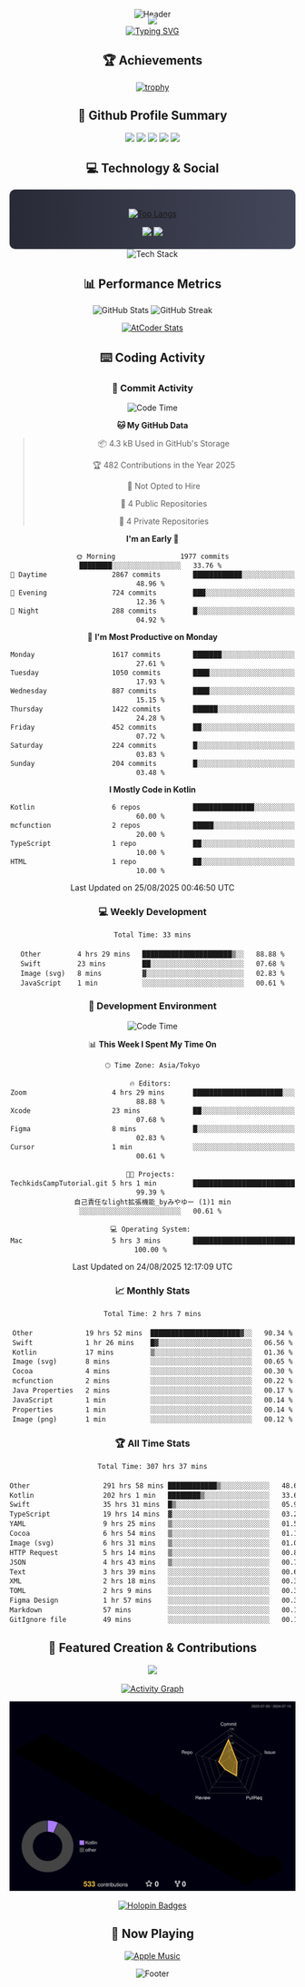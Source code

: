 <div align="center">
  
![Header](https://capsule-render.vercel.app/api?type=waving&color=gradient&customColorList=12&height=300&section=header&text=Welcome%20to%20Batapii's%20Universe&fontSize=50&animation=fadeIn&fontAlignY=40&desc=Android%20Developer%20|%20Kotlin%20LOVE%20)

<div style="margin-top: -20px;">
  <img src="https://readme-typing-svg.herokuapp.com/?lines=Crafting+Android+Experiences;Building+Tomorrow's+Apps+Today;Always+Learning,+Always+Growing&font=Fira%20Code&center=true&width=440&height=45&color=f75c7e&vCenter=true&size=22&pause=1000">
</div>

<a href="https://git.io/typing-svg">
  <img src="https://readme-typing-svg.demolab.com?font=Fira+Code&weight=600&size=28&duration=4000&pause=1000&center=true&vCenter=true&width=800&lines=Hey+there!+I'm+Batapii+%F0%9F%91%8B;Android+Developer+from+Japan+%F0%9F%87%AF%F0%9F%87%B5" alt="Typing SVG" />
</a>

## 🏆 Achievements

[![trophy](https://github-profile-trophy.vercel.app/?username=batapii&theme=onestar&no-frame=true&no-bg=true&column=8&rank=SECRET,SSS,SS,S,AAA,AA,A,B,C,?&margin-w=10&margin-h=10)](https://github.com/ryo-ma/github-profile-trophy)

## 🎯 Github Profile Summary

<div align="center">
  <img src="http://github-profile-summary-cards.vercel.app/api/cards/profile-details?username=batapii&theme=radical" />
  <img src="http://github-profile-summary-cards.vercel.app/api/cards/repos-per-language?username=batapii&theme=radical" />
  <img src="http://github-profile-summary-cards.vercel.app/api/cards/most-commit-language?username=batapii&theme=radical" />
  <img src="http://github-profile-summary-cards.vercel.app/api/cards/stats?username=batapii&theme=radical" />
  <img src="http://github-profile-summary-cards.vercel.app/api/cards/productive-time?username=batapii&theme=radical" />
</div>

## 💻 Technology & Social

<div align="center" style="background: linear-gradient(to right, #282A36, #44475A); padding: 20px; border-radius: 10px;">

[![Top Langs](https://github-readme-stats.vercel.app/api/top-langs/?username=batapii
)](https://github.com/anuraghazra/github-readme-stats)

<div style="margin-top: 15px">
<a href="https://github.com/batapii"><img src="https://img.shields.io/github/followers/batapii?style=for-the-badge&logo=github&label=Follow&color=ff6e96&labelColor=282A36"/></a>
<a href="https://twitter.com/batapii3939"><img src="https://img.shields.io/twitter/follow/batapii?style=for-the-badge&logo=twitter&color=1DA1F2&labelColor=282A36&label= Twitter"/></a>
</div>

</div>

<div align="center">
<img src="https://github-readme-tech-stack.vercel.app/api/cards?title=Tech+Stack&align=center&titleAlign=center&fontSize=20&lineHeight=10&lineCount=4&theme=github_dark&width=800&bg=%230D1117&badge=%23161B22&border=%2321262D&titleColor=%2358A6FF&line1=kotlin%2Ckotlin%2C0095D5%3Bandroid%2Candroid%2C00ff00%3Bjetpackcompose%2Cjetpack%2C4285F4%3B&line2=swift%2Cswift%2CFA7343%3Bfirebase%2Cfirebase%2CFFCA28%3Bgithub%2Cgithub%2C181717%3B&line3=typescript%2Ctypescript%2C3178C6%3Bgraphql%2Cgraphql%2CE10098%3Bsupabase%2Csupabase%2C3FCF8E%3B&line4=gradle%2Cgradle%2C02303A%3Bgitkraken%2Cgitkraken%2C179287%3Bpostman%2Cpostman%2CFF6C37%3B" alt="Tech Stack" />
</div>



## 📊 Performance Metrics

<div align="center">

![GitHub Stats](https://github-readme-stats.vercel.app/api?username=batapii&show_icons=true&theme=radical&hide_border=true&bg_color=0D1117)
![GitHub Streak](https://github-readme-streak-stats.herokuapp.com/?user=batapii&theme=radical&hide_border=true&background=0D1117)

[![AtCoder Stats](https://atcoder-readme-stats.vercel.app/stats/batapii3939?theme=dark&show_history=5&width=495)](https://github.com/iwbc-mzk/atcoder-readme-stats)

</div>

## ⌨️ Coding Activity

### 🌟 Commit Activity
<!--START_SECTION:commit-stats-->
![Code Time](http://img.shields.io/badge/Code%20Time-601%20hrs%2042%20mins-blue)

**🐱 My GitHub Data** 

> 📦 4.3 kB Used in GitHub's Storage 
 > 
> 🏆 482 Contributions in the Year 2025
 > 
> 🚫 Not Opted to Hire
 > 
> 📜 4 Public Repositories 
 > 
> 🔑 4 Private Repositories 
 > 
**I'm an Early 🐤** 

```text
🌞 Morning                1977 commits        ████████░░░░░░░░░░░░░░░░░   33.76 % 
🌆 Daytime                2867 commits        ████████████░░░░░░░░░░░░░   48.96 % 
🌃 Evening                724 commits         ███░░░░░░░░░░░░░░░░░░░░░░   12.36 % 
🌙 Night                  288 commits         █░░░░░░░░░░░░░░░░░░░░░░░░   04.92 % 
```
📅 **I'm Most Productive on Monday** 

```text
Monday                   1617 commits        ███████░░░░░░░░░░░░░░░░░░   27.61 % 
Tuesday                  1050 commits        ████░░░░░░░░░░░░░░░░░░░░░   17.93 % 
Wednesday                887 commits         ████░░░░░░░░░░░░░░░░░░░░░   15.15 % 
Thursday                 1422 commits        ██████░░░░░░░░░░░░░░░░░░░   24.28 % 
Friday                   452 commits         ██░░░░░░░░░░░░░░░░░░░░░░░   07.72 % 
Saturday                 224 commits         █░░░░░░░░░░░░░░░░░░░░░░░░   03.83 % 
Sunday                   204 commits         █░░░░░░░░░░░░░░░░░░░░░░░░   03.48 % 
```


**I Mostly Code in Kotlin** 

```text
Kotlin                   6 repos             ███████████████░░░░░░░░░░   60.00 % 
mcfunction               2 repos             █████░░░░░░░░░░░░░░░░░░░░   20.00 % 
TypeScript               1 repo              ██░░░░░░░░░░░░░░░░░░░░░░░   10.00 % 
HTML                     1 repo              ██░░░░░░░░░░░░░░░░░░░░░░░   10.00 % 
```




 Last Updated on 25/08/2025 00:46:50 UTC
<!--END_SECTION:commit-stats-->

### 💻 Weekly Development
<!--START_SECTION:wakatime-->

```txt
Total Time: 33 mins

Other         4 hrs 29 mins   ██████████████████████▒░░   88.88 %
Swift         23 mins         ██░░░░░░░░░░░░░░░░░░░░░░░   07.68 %
Image (svg)   8 mins          ▓░░░░░░░░░░░░░░░░░░░░░░░░   02.83 %
JavaScript    1 min           ░░░░░░░░░░░░░░░░░░░░░░░░░   00.61 %
```

<!--END_SECTION:wakatime-->

### 🔨 Development Environment
<!--START_SECTION:dev-stats-->
![Code Time](http://img.shields.io/badge/Code%20Time-601%20hrs%2042%20mins-blue)

📊 **This Week I Spent My Time On** 

```text
🕑︎ Time Zone: Asia/Tokyo

🔥 Editors: 
Zoom                     4 hrs 29 mins       ██████████████████████░░░   88.88 % 
Xcode                    23 mins             ██░░░░░░░░░░░░░░░░░░░░░░░   07.68 % 
Figma                    8 mins              █░░░░░░░░░░░░░░░░░░░░░░░░   02.83 % 
Cursor                   1 min               ░░░░░░░░░░░░░░░░░░░░░░░░░   00.61 % 

🐱‍💻 Projects: 
TechkidsCampTutorial.git 5 hrs 1 min         █████████████████████████   99.39 % 
自己責任なlight拡張機能_byみやゆー (1)1 min               ░░░░░░░░░░░░░░░░░░░░░░░░░   00.61 % 

💻 Operating System: 
Mac                      5 hrs 3 mins        █████████████████████████   100.00 % 
```


 Last Updated on 24/08/2025 12:17:09 UTC
<!--END_SECTION:dev-stats-->

### 📈 Monthly Stats
<!--START_SECTION:wakamonth-->

```txt
Total Time: 2 hrs 7 mins

Other             19 hrs 52 mins  ██████████████████████▓░░   90.34 %
Swift             1 hr 26 mins    █▓░░░░░░░░░░░░░░░░░░░░░░░   06.56 %
Kotlin            17 mins         ▒░░░░░░░░░░░░░░░░░░░░░░░░   01.36 %
Image (svg)       8 mins          ░░░░░░░░░░░░░░░░░░░░░░░░░   00.65 %
Cocoa             4 mins          ░░░░░░░░░░░░░░░░░░░░░░░░░   00.30 %
mcfunction        2 mins          ░░░░░░░░░░░░░░░░░░░░░░░░░   00.22 %
Java Properties   2 mins          ░░░░░░░░░░░░░░░░░░░░░░░░░   00.17 %
JavaScript        1 min           ░░░░░░░░░░░░░░░░░░░░░░░░░   00.14 %
Properties        1 min           ░░░░░░░░░░░░░░░░░░░░░░░░░   00.14 %
Image (png)       1 min           ░░░░░░░░░░░░░░░░░░░░░░░░░   00.12 %
```

<!--END_SECTION:wakamonth-->

### 🏆 All Time Stats
<!--START_SECTION:wakaalltime-->

```txt
Total Time: 307 hrs 37 mins

Other                  291 hrs 58 mins ████████████▒░░░░░░░░░░░░   48.69 %
Kotlin                 202 hrs 1 min   ████████▒░░░░░░░░░░░░░░░░   33.69 %
Swift                  35 hrs 31 mins  █▒░░░░░░░░░░░░░░░░░░░░░░░   05.92 %
TypeScript             19 hrs 14 mins  ▓░░░░░░░░░░░░░░░░░░░░░░░░   03.21 %
YAML                   9 hrs 25 mins   ▒░░░░░░░░░░░░░░░░░░░░░░░░   01.57 %
Cocoa                  6 hrs 54 mins   ▒░░░░░░░░░░░░░░░░░░░░░░░░   01.15 %
Image (svg)            6 hrs 31 mins   ▒░░░░░░░░░░░░░░░░░░░░░░░░   01.09 %
HTTP Request           5 hrs 14 mins   ▒░░░░░░░░░░░░░░░░░░░░░░░░   00.87 %
JSON                   4 hrs 43 mins   ▒░░░░░░░░░░░░░░░░░░░░░░░░   00.79 %
Text                   3 hrs 39 mins   ░░░░░░░░░░░░░░░░░░░░░░░░░   00.61 %
XML                    2 hrs 18 mins   ░░░░░░░░░░░░░░░░░░░░░░░░░   00.39 %
TOML                   2 hrs 9 mins    ░░░░░░░░░░░░░░░░░░░░░░░░░   00.36 %
Figma Design           1 hr 57 mins    ░░░░░░░░░░░░░░░░░░░░░░░░░   00.33 %
Markdown               57 mins         ░░░░░░░░░░░░░░░░░░░░░░░░░   00.16 %
GitIgnore file         49 mins         ░░░░░░░░░░░░░░░░░░░░░░░░░   00.14 %
```

<!--END_SECTION:wakaalltime-->


## 🌟 Featured Creation & Contributions

<div align="center">
  <a href="https://github.com/batapii/ToDoSNS">
    <img src="https://github-readme-stats.vercel.app/api/pin/?username=batapii&repo=ToDoSNS&theme=radical&hide_border=true&bg_color=0D1117" />
  </a>

[![Activity Graph](https://github-readme-activity-graph.vercel.app/graph?username=batapii&custom_title=Contribution%20Graph&hide_border=true&theme=radical&bg_color=0D1117)](https://github.com/ashutosh00710/github-readme-activity-graph)

![3D Contrib](./profile-3d-contrib/profile-night-rainbow.svg)

[![Holopin Badges](https://holopin.me/batapii)](https://holopin.io/@batapii)

</div>

## 🎵 Now Playing

<div align="center">
  
[![Apple Music](https://music-profile.rayriffy.com/theme/dark.svg?uid=001005.6598667d2ffd4a10a4f429edd0ba24c4.1156)](https://github.com/rayriffy/apple-music-github-profile)

</div>

![Footer](https://capsule-render.vercel.app/api?type=waving&color=gradient&customColorList=12&height=100&section=footer)

</div>
